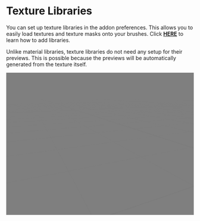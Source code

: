 # Texture Libraries

You can set up texture libraries in the addon preferences. This allows you to easily load textures and texture masks onto your brushes. Click **[HERE](./setup.md)** to learn how to add libraries.

Unlike material libraries, texture libraries do not need any setup for their previews. This is possible because the previews will be automatically generated from the texture itself.

![](../img/gifs/library_texture.gif)
